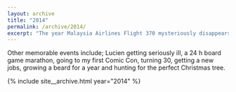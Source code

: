 ```yaml
---
layout: archive
title: "2014"
permalink: /archive/2014/
excerpt: "The year Malaysia Airlines Flight 370 mysteriously disappears."
---
```

Other memorable events include; Lucien getting seriously ill, a 24 h board game marathon, going to my first Comic Con, turning 30, getting a new jobs, growing a beard for a year and hunting for the perfect Christmas tree.

{% include site__archive.html year="2014" %}